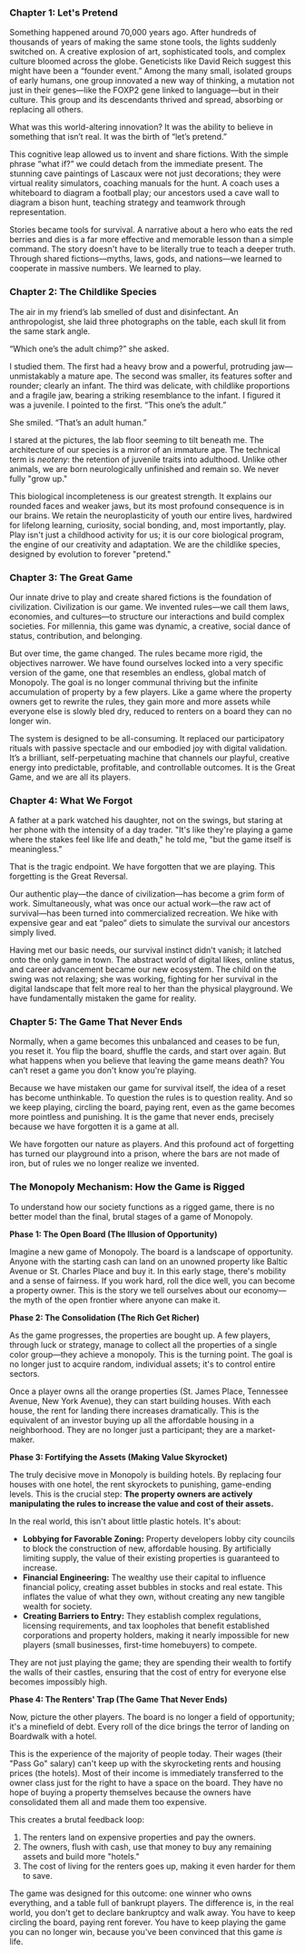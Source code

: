 ### **Chapter 1: Let's Pretend**

Something happened around 70,000 years ago. After hundreds of thousands of years of making the same stone tools, the lights suddenly switched on. A creative explosion of art, sophisticated tools, and complex culture bloomed across the globe. Geneticists like David Reich suggest this might have been a “founder event.” Among the many small, isolated groups of early humans, one group innovated a new way of thinking, a mutation not just in their genes—like the FOXP2 gene linked to language—but in their culture. This group and its descendants thrived and spread, absorbing or replacing all others.

What was this world-altering innovation? It was the ability to believe in something that isn’t real. It was the birth of “let’s pretend.”

This cognitive leap allowed us to invent and share fictions. With the simple phrase “what if?” we could detach from the immediate present. The stunning cave paintings of Lascaux were not just decorations; they were virtual reality simulators, coaching manuals for the hunt. A coach uses a whiteboard to diagram a football play; our ancestors used a cave wall to diagram a bison hunt, teaching strategy and teamwork through representation.

Stories became tools for survival. A narrative about a hero who eats the red berries and dies is a far more effective and memorable lesson than a simple command. The story doesn't have to be literally true to teach a deeper truth. Through shared fictions—myths, laws, gods, and nations—we learned to cooperate in massive numbers. We learned to play.

### **Chapter 2: The Childlike Species**

The air in my friend’s lab smelled of dust and disinfectant. An anthropologist, she laid three photographs on the table, each skull lit from the same stark angle.

“Which one’s the adult chimp?” she asked.

I studied them. The first had a heavy brow and a powerful, protruding jaw—unmistakably a mature ape. The second was smaller, its features softer and rounder; clearly an infant. The third was delicate, with childlike proportions and a fragile jaw, bearing a striking resemblance to the infant. I figured it was a juvenile. I pointed to the first. “This one’s the adult.”

She smiled. “That’s an adult human.”

I stared at the pictures, the lab floor seeming to tilt beneath me. The architecture of our species is a mirror of an immature ape. The technical term is *neoteny*: the retention of juvenile traits into adulthood. Unlike other animals, we are born neurologically unfinished and remain so. We never fully "grow up."

This biological incompleteness is our greatest strength. It explains our rounded faces and weaker jaws, but its most profound consequence is in our brains. We retain the neuroplasticity of youth our entire lives, hardwired for lifelong learning, curiosity, social bonding, and, most importantly, play. Play isn't just a childhood activity for us; it is our core biological program, the engine of our creativity and adaptation. We are the childlike species, designed by evolution to forever "pretend."

### **Chapter 3: The Great Game**

Our innate drive to play and create shared fictions is the foundation of civilization. Civilization is our game. We invented rules—we call them laws, economies, and cultures—to structure our interactions and build complex societies. For millennia, this game was dynamic, a creative, social dance of status, contribution, and belonging.

But over time, the game changed. The rules became more rigid, the objectives narrower. We have found ourselves locked into a very specific version of the game, one that resembles an endless, global match of Monopoly. The goal is no longer communal thriving but the infinite accumulation of property by a few players. Like a game where the property owners get to rewrite the rules, they gain more and more assets while everyone else is slowly bled dry, reduced to renters on a board they can no longer win.

The system is designed to be all-consuming. It replaced our participatory rituals with passive spectacle and our embodied joy with digital validation. It’s a brilliant, self-perpetuating machine that channels our playful, creative energy into predictable, profitable, and controllable outcomes. It is the Great Game, and we are all its players.

### **Chapter 4: What We Forgot**

A father at a park watched his daughter, not on the swings, but staring at her phone with the intensity of a day trader. "It's like they're playing a game where the stakes feel like life and death," he told me, "but the game itself is meaningless."

That is the tragic endpoint. We have forgotten that we are playing. This forgetting is the Great Reversal.

Our authentic play—the dance of civilization—has become a grim form of work. Simultaneously, what was once our actual work—the raw act of survival—has been turned into commercialized recreation. We hike with expensive gear and eat “paleo” diets to simulate the survival our ancestors simply lived.

Having met our basic needs, our survival instinct didn't vanish; it latched onto the only game in town. The abstract world of digital likes, online status, and career advancement became our new ecosystem. The child on the swing was not relaxing; she was working, fighting for her survival in the digital landscape that felt more real to her than the physical playground. We have fundamentally mistaken the game for reality.

### **Chapter 5: The Game That Never Ends**

Normally, when a game becomes this unbalanced and ceases to be fun, you reset it. You flip the board, shuffle the cards, and start over again. But what happens when you believe that leaving the game means death? You can’t reset a game you don't know you're playing.

Because we have mistaken our game for survival itself, the idea of a reset has become unthinkable. To question the rules is to question reality. And so we keep playing, circling the board, paying rent, even as the game becomes more pointless and punishing. It is the game that never ends, precisely because we have forgotten it is a game at all.

We have forgotten our nature as players. And this profound act of forgetting has turned our playground into a prison, where the bars are not made of iron, but of rules we no longer realize we invented.

### The Monopoly Mechanism: How the Game is Rigged

To understand how our society functions as a rigged game, there is no better model than the final, brutal stages of a game of Monopoly.

**Phase 1: The Open Board (The Illusion of Opportunity)**

Imagine a new game of Monopoly. The board is a landscape of opportunity. Anyone with the starting cash can land on an unowned property like Baltic Avenue or St. Charles Place and buy it. In this early stage, there's mobility and a sense of fairness. If you work hard, roll the dice well, you can become a property owner. This is the story we tell ourselves about our economy—the myth of the open frontier where anyone can make it.

**Phase 2: The Consolidation (The Rich Get Richer)**

As the game progresses, the properties are bought up. A few players, through luck or strategy, manage to collect all the properties of a single color group—they achieve a monopoly. This is the turning point. The goal is no longer just to acquire random, individual assets; it's to control entire sectors.

Once a player owns all the orange properties (St. James Place, Tennessee Avenue, New York Avenue), they can start building houses. With each house, the rent for landing there increases dramatically. This is the equivalent of an investor buying up all the affordable housing in a neighborhood. They are no longer just a participant; they are a market-maker.

**Phase 3: Fortifying the Assets (Making Value Skyrocket)**

The truly decisive move in Monopoly is building hotels. By replacing four houses with one hotel, the rent skyrockets to punishing, game-ending levels. This is the crucial step: **The property owners are actively manipulating the rules to increase the value and cost of their assets.**

In the real world, this isn't about little plastic hotels. It's about:

*   **Lobbying for Favorable Zoning:** Property developers lobby city councils to block the construction of new, affordable housing. By artificially limiting supply, the value of their existing properties is guaranteed to increase.
*   **Financial Engineering:** The wealthy use their capital to influence financial policy, creating asset bubbles in stocks and real estate. This inflates the value of what they own, without creating any new tangible wealth for society.
*   **Creating Barriers to Entry:** They establish complex regulations, licensing requirements, and tax loopholes that benefit established corporations and property holders, making it nearly impossible for new players (small businesses, first-time homebuyers) to compete.

They are not just playing the game; they are spending their wealth to fortify the walls of their castles, ensuring that the cost of entry for everyone else becomes impossibly high.

**Phase 4: The Renters' Trap (The Game That Never Ends)**

Now, picture the other players. The board is no longer a field of opportunity; it's a minefield of debt. Every roll of the dice brings the terror of landing on Boardwalk with a hotel.

This is the experience of the majority of people today. Their wages (their "Pass Go" salary) can't keep up with the skyrocketing rents and housing prices (the hotels). Most of their income is immediately transferred to the owner class just for the right to have a space on the board. They have no hope of buying a property themselves because the owners have consolidated them all and made them too expensive.

This creates a brutal feedback loop:

1.  The renters land on expensive properties and pay the owners.
2.  The owners, flush with cash, use that money to buy any remaining assets and build more "hotels."
3.  The cost of living for the renters goes up, making it even harder for them to save.

The game was designed for this outcome: one winner who owns everything, and a table full of bankrupt players. The difference is, in the real world, you don't get to declare bankruptcy and walk away. You have to keep circling the board, paying rent forever. You have to keep playing the game you can no longer win, because you've been convinced that this game *is* life.